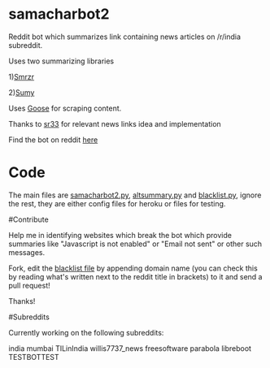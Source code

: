 # samacharbot2

Reddit bot which summarizes link containing news articles on /r/india subreddit.

Uses two summarizing libraries

1)[Smrzr](https://github.com/lekhakpadmanabh/Summarizer)

2)[Sumy](https://github.com/miso-belica/sumy)

Uses [Goose](https://github.com/grangier/python-goose) for scraping content.

Thanks to [sr33](https://github.com/sr33/OtherNewsSources) for relevant news links idea and implementation

Find the bot on reddit [here](https://www.reddit.com/u/samacharbot2)

# Code

The main files are [samacharbot2.py](https://github.com/HunkDivine/samacharbot2/blob/master/samacharbot2.py), [altsummary.py](https://github.com/HunkDivine/samacharbot2/blob/master/altsummary.py) and [blacklist.py](https://github.com/HunkDivine/samacharbot2/blob/master/blacklist.py), ignore the rest, they are either config files for heroku or files for testing.

#Contribute

Help me in identifying websites which break the bot which provide summaries like "Javascript is not enabled" or "Email not sent" or other such messages.

Fork, edit the [blacklist file](https://github.com/HunkDivine/samacharbot2/blob/master/blacklist.py) by appending domain name (you can check this by reading what's written next to the reddit title in brackets) to it and send a pull request!

Thanks!


#Subreddits

Currently working on the following subreddits:

india
mumbai
TILinIndia
willis7737_news
freesoftware
parabola
libreboot
TESTBOTTEST

